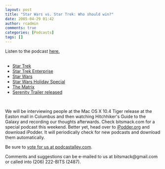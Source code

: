 ```yaml
---
layout: post
title: "Star Wars vs. Star Trek: Who should win?"
date: 2005-04-29 01:42
author: rcadmin
comments: true
categories: [Podcasts]
tags: []
---
```

Listen to the podcast <a href='/dl/BSPC-050428.mp3'>here.</a><br />
<ul><br />
<li><a href='http://www.startrek.com/'>Star Trek</a><br />
<li><a href='http://www.startrek.com/startrek/view/series/ENT/'>Star Trek Enterprise</a><br />
<li><a href='http://www.starwars.com/'>Star Wars</a><br />
<li><a href='http://www.imdb.com/title/tt0193524/'>Star Wars Holiday Special</a><br />
<li><a href='http://whatisthematrix.warnerbros.com/'>The Matrix</a><br />
<li><a href='http://www.apple.com/trailers/universal/serenity/'>Serenity Trailer released</a><br />
</ul><br />
<p>We will be interviewing people at the Mac OS X 10.4 Tiger release at the Easton mall in Columbus and then watching Hitchhiker's Guide to the Galaxy and recording our thoughts afterwards. Check bitsmack.com for a special podcast this weekend. Better yet, head over to <A href='http://www.ipodder.org/'>iPodder.org</a> and download iPodder. It will periodically check for new podcasts and download them automatically.<br />
<p>Be sure to <a href='http://www.podcastalley.com/podcast_detail.php?pod_id=1948#'>vote for us at podcastalley.com</a>.<br />
<p>Comments and suggestions can be e-mailed to us at bitsmack@gmail.com or called into (206) 222-BITS (2487).
